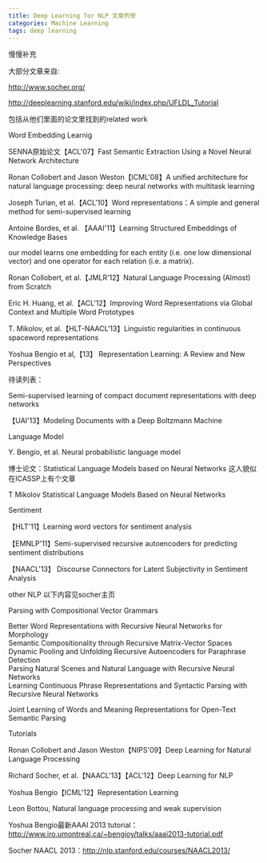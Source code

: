 ```yaml
---
title: Deep Learning for NLP 文章列举
categories: Machine Learning
tags: deep learning
---
```

慢慢补充

大部分文章来自:

http://www.socher.org/

http://deeplearning.stanford.edu/wiki/index.php/UFLDL_Tutorial

包括从他们里面的论文里找到的related work

Word Embedding Learnig

SENNA原始论文【ACL'07】Fast Semantic Extraction Using a Novel Neural Network
Architecture

Ronan Collobert and Jason Weston【ICML'08】A unified architecture for natural
language processing: deep neural networks with multitask learning

Joseph Turian, et al.【ACL'10】Word representations：A simple and general method
for semi-supervised learning

Antoine Bordes, et al. 【AAAI'11】Learning Structured Embeddings of Knowledge
Bases

our model learns one embedding for each entity (i.e. one low dimensional
vector) and one operator for each relation (i.e. a matrix).

Ronan Collobert, et al.【JMLR'12】Natural Language Processing (Almost) from
Scratch

Eric H. Huang, et al.【ACL'12】Improving Word Representations via Global Context
and Multiple Word Prototypes

T. Mikolov, et al.【HLT-NAACL'13】Linguistic regularities in continuous
spaceword representations

Yoshua Bengio et al,【13】 Representation Learning: A Review and New
Perspectives

待读列表：

Semi-supervised learning of compact document representations with deep
networks

【UAI'13】Modeling Documents with a Deep Boltzmann Machine

Language Model

Y. Bengio, et al. Neural probabilistic language model

博士论文：Statistical Language Models based on Neural Networks 这人貌似在ICASSP上有个文章

T Mikolov Statistical Language Models Based on Neural Networks

Sentiment

【HLT'11】Learning word vectors for sentiment analysis

【EMNLP'11】Semi-supervised recursive autoencoders for predicting sentiment
distributions

【NAACL'13】 Discourse Connectors for Latent Subjectivity in Sentiment Analysis

other NLP 以下内容见socher主页

Parsing with Compositional Vector Grammars

Better Word Representations with Recursive Neural Networks for Morphology  
Semantic Compositionality through Recursive Matrix-Vector Spaces  
Dynamic Pooling and Unfolding Recursive Autoencoders for Paraphrase Detection  
Parsing Natural Scenes and Natural Language with Recursive Neural Networks  
Learning Continuous Phrase Representations and Syntactic Parsing with
Recursive Neural Networks

Joint Learning of Words and Meaning Representations for Open-Text Semantic
Parsing

Tutorials

Ronan Collobert and Jason Weston【NIPS'09】Deep Learning for Natural Language
Processing

Richard Socher, et al.【NAACL'13】【ACL'12】Deep Learning for NLP

Yoshua Bengio【ICML'12】Representation Learning

Leon Bottou, Natural language processing and weak supervision

Yoshua Bengio最新AAAI 2013
tutorial：http://www.iro.umontreal.ca/~bengioy/talks/aaai2013-tutorial.pdf

Socher NAACL 2013：http://nlp.stanford.edu/courses/NAACL2013/

